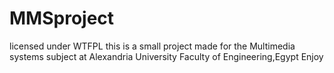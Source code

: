 MMSproject
==========

licensed under WTFPL 
this is a small project made for the Multimedia systems subject at Alexandria University Faculty of Engineering,Egypt
Enjoy
